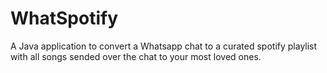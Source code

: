 # WhatSpotify
A Java application to convert a Whatsapp chat to a curated spotify playlist with all songs sended over the chat to your most loved ones.
